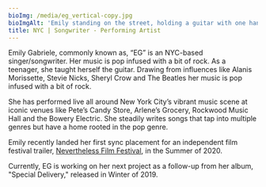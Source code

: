 ```yaml
---
bioImg: /media/eg_vertical-copy.jpg
bioImgAlt: 'Emily standing on the street, holding a guitar with one hand'
title: NYC | Songwriter - Performing Artist
---
```

Emily Gabriele, commonly known as, “EG” is an NYC-based singer/songwriter. Her music is pop infused with a bit of rock. As a teenager, she taught herself the guitar. Drawing from influences like Alanis Morissette, Stevie Nicks, Sheryl Crow and The Beatles her music is pop infused with a bit of rock. 

She has performed live all around New York City’s vibrant music scene at iconic venues like Pete’s Candy Store, Arlene’s Grocery, Rockwood Music Hall and the Bowery Electric. She steadily writes songs that tap into multiple genres but have a home rooted in the pop genre.

Emily recently landed her first sync placement for an independent film festival trailer, [Nevertheless Film Festival](https://vimeo.com/427415383), in the Summer of 2020.

Currently, EG is working on her next project as a follow-up from her album, "Special Delivery," released in Winter of 2019.
